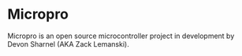 Micropro
========

Micropro is an open source microcontroller project in development by Devon Sharnel (AKA Zack Lemanski).
